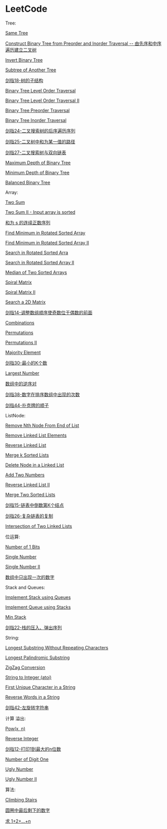 # LeetCode

Tree:

[Same Tree](https://github.com/nicolasNi/LeetCode/blob/master/100.%20Same%20Tree.md)

[Construct Binary Tree from Preorder and Inorder Traversal -- 由先序和中序遍历建立二叉树](https://github.com/nicolasNi/LeetCode/blob/master/105.%20Construct%20Binary%20Tree%20from%20Preorder%20and%20Inorder%20Traversal.md)

[Invert Binary Tree](https://github.com/nicolasNi/LeetCode/blob/master/226.%20Invert%20Binary%20Tree.md)

[Subtree of Another Tree](https://github.com/nicolasNi/LeetCode/blob/master/572.%20Subtree%20of%20Another%20Tree.md)

[剑指18-树的子结构](https://github.com/nicolasNi/LeetCode/blob/master/%E5%89%91%E6%8C%8718-%E6%A0%91%E7%9A%84%E5%AD%90%E7%BB%93%E6%9E%84.md)

[Binary Tree Level Order Traversal](https://github.com/nicolasNi/LeetCode/blob/master/102.%20Binary%20Tree%20Level%20Order%20Traversal.md)

[Binary Tree Level Order Traversal II](https://github.com/nicolasNi/LeetCode/blob/master/107.%20Binary%20Tree%20Level%20Order%20Traversal%20II.md)

[Binary Tree Preorder Traversal](https://github.com/nicolasNi/LeetCode/blob/master/144.%20Binary%20Tree%20Preorder%20Traversal.md)

[Binary Tree Inorder Traversal](https://github.com/nicolasNi/LeetCode/blob/master/94.%20Binary%20Tree%20Inorder%20Traversal.md)

[剑指24-二叉搜索树的后序遍历序列](https://github.com/nicolasNi/LeetCode/blob/master/%E5%89%91%E6%8C%8724-%E4%BA%8C%E5%8F%89%E6%90%9C%E7%B4%A2%E6%A0%91%E7%9A%84%E5%90%8E%E5%BA%8F%E9%81%8D%E5%8E%86%E5%BA%8F%E5%88%97.md)

[剑指25-二叉树中和为某一值的路径](https://github.com/nicolasNi/LeetCode/blob/master/%E5%89%91%E6%8C%8725-%E4%BA%8C%E5%8F%89%E6%A0%91%E4%B8%AD%E5%92%8C%E4%B8%BA%E6%9F%90%E4%B8%80%E5%80%BC%E7%9A%84%E8%B7%AF%E5%BE%84.md)

[剑指27-二叉搜索树与双向链表](https://github.com/nicolasNi/LeetCode/blob/master/%E5%89%91%E6%8C%8727-%E4%BA%8C%E5%8F%89%E6%90%9C%E7%B4%A2%E6%A0%91%E4%B8%8E%E5%8F%8C%E5%90%91%E9%93%BE%E8%A1%A8.md)

[Maximum Depth of Binary Tree](https://github.com/nicolasNi/LeetCode/blob/master/104.%20Maximum%20Depth%20of%20Binary%20Tree.md)

[Minimum Depth of Binary Tree](https://github.com/nicolasNi/LeetCode/blob/master/111.%20Minimum%20Depth%20of%20Binary%20Tree.md)

[Balanced Binary Tree](https://github.com/nicolasNi/LeetCode/blob/master/110.%20Balanced%20Binary%20Tree.md)


Array:

[Two Sum](https://github.com/nicolasNi/LeetCode/blob/master/1.%20Two%20Sum.md)

[Two Sum II - Input array is sorted](https://github.com/nicolasNi/LeetCode/blob/master/167.%20Two%20Sum%20II%20-%20Input%20array%20is%20sorted.md)

[和为 s 的连续正数序列](https://github.com/nicolasNi/LeetCode/blob/master/%E5%89%91%E6%8C%8741-%E5%92%8C%E4%B8%BA%20s%20%E7%9A%84%E8%BF%9E%E7%BB%AD%E6%AD%A3%E6%95%B0%E5%BA%8F%E5%88%97.md)

[Find Minimum in Rotated Sorted Array](https://github.com/nicolasNi/LeetCode/blob/master/153.%20Find%20Minimum%20in%20Rotated%20Sorted%20Array.md)

[Find Minimum in Rotated Sorted Array II](https://github.com/nicolasNi/LeetCode/blob/master/154.%20Find%20Minimum%20in%20Rotated%20Sorted%20Array%20II.md)

[Search in Rotated Sorted Arra](https://github.com/nicolasNi/LeetCode/blob/master/33.%20Search%20in%20Rotated%20Sorted%20Array.md)

[Search in Rotated Sorted Array II](https://github.com/nicolasNi/LeetCode/blob/master/81.%20Search%20in%20Rotated%20Sorted%20Array%20II.md)

[Median of Two Sorted Arrays](https://github.com/nicolasNi/LeetCode/blob/master/4.%20Median%20of%20Two%20Sorted%20Arrays.md)

[Spiral Matrix](https://github.com/nicolasNi/LeetCode/blob/master/54.%20Spiral%20Matrix.md)

[Spiral Matrix II](https://github.com/nicolasNi/LeetCode/blob/master/59.%20Spiral%20Matrix%20II.md)

[Search a 2D Matrix](https://github.com/nicolasNi/LeetCode/blob/master/74.%20Search%20a%202D%20Matrix.md)

[剑指14-调整数组顺序使奇数位于偶数的前面](https://github.com/nicolasNi/LeetCode/blob/master/%E5%89%91%E6%8C%8714-%E8%B0%83%E6%95%B4%E6%95%B0%E7%BB%84%E9%A1%BA%E5%BA%8F%E4%BD%BF%E5%A5%87%E6%95%B0%E4%BD%8D%E4%BA%8E%E5%81%B6%E6%95%B0%E7%9A%84%E5%89%8D%E9%9D%A2.md)

[Combinations](https://github.com/nicolasNi/LeetCode/blob/master/77.%20Combinations.md)

[Permutations](https://github.com/nicolasNi/LeetCode/blob/master/46.%20Permutations.md)

[Permutations II](https://github.com/nicolasNi/LeetCode/blob/master/Permutations%20II.md)

[Majority Element](https://github.com/nicolasNi/LeetCode/blob/master/169.%20Majority%20Element.md)

[剑指30-最小的K个数](https://github.com/nicolasNi/LeetCode/blob/master/%E5%89%91%E6%8C%8730-%E6%9C%80%E5%B0%8F%E7%9A%84K%E4%B8%AA%E6%95%B0.md)

[Largest Number](https://github.com/nicolasNi/LeetCode/blob/master/179.%20Largest%20Number.md)

[数组中的逆序对](https://github.com/nicolasNi/LeetCode/blob/master/%E5%89%91%E6%8C%8736-%E6%95%B0%E7%BB%84%E4%B8%AD%E7%9A%84%E9%80%86%E5%BA%8F%E5%AF%B9.md)

[剑指38-数字在排序数组中出现的次数](https://github.com/nicolasNi/LeetCode/blob/master/%E5%89%91%E6%8C%8738-%E6%95%B0%E5%AD%97%E5%9C%A8%E6%8E%92%E5%BA%8F%E6%95%B0%E7%BB%84%E4%B8%AD%E5%87%BA%E7%8E%B0%E7%9A%84%E6%AC%A1%E6%95%B0.md)

[剑指44-扑克牌的顺子](https://github.com/nicolasNi/LeetCode/blob/master/%E5%89%91%E6%8C%8744-%E6%89%91%E5%85%8B%E7%89%8C%E7%9A%84%E9%A1%BA%E5%AD%90.md)


ListNode:

[Remove Nth Node From End of List](https://github.com/nicolasNi/LeetCode/blob/master/19.%20Remove%20Nth%20Node%20From%20End%20of%20List.md)

[Remove Linked List Elements](https://github.com/nicolasNi/LeetCode/blob/master/203.%20Remove%20Linked%20List%20Elements.md)

[Reverse Linked List](https://github.com/nicolasNi/LeetCode/blob/master/206.%20Reverse%20Linked%20List.md)

[Merge k Sorted Lists](https://github.com/nicolasNi/LeetCode/blob/master/23.%20Merge%20k%20Sorted%20Lists.md)

[Delete Node in a Linked List](https://github.com/nicolasNi/LeetCode/blob/master/237.%20Delete%20Node%20in%20a%20Linked%20List.md)

[Add Two Numbers](https://github.com/nicolasNi/LeetCode/blob/master/2.%20Add%20Two%20Numbers.md)

[Reverse Linked List II](https://github.com/nicolasNi/LeetCode/blob/master/92.%20Reverse%20Linked%20List%20II.md)

[Merge Two Sorted Lists](https://github.com/nicolasNi/LeetCode/blob/master/21.%20Merge%20Two%20Sorted%20Lists.md)

[剑指15-链表中倒数第K个结点](https://github.com/nicolasNi/LeetCode/blob/master/%E5%89%91%E6%8C%8715-%E9%93%BE%E8%A1%A8%E4%B8%AD%E5%80%92%E6%95%B0%E7%AC%ACK%E4%B8%AA%E7%BB%93%E7%82%B9.md)

[剑指26-复杂链表的复制](https://github.com/nicolasNi/LeetCode/blob/master/%E5%89%91%E6%8C%8726-%E5%A4%8D%E6%9D%82%E9%93%BE%E8%A1%A8%E7%9A%84%E5%A4%8D%E5%88%B6.md)

[Intersection of Two Linked Lists](https://github.com/nicolasNi/LeetCode/blob/master/160.%20Intersection%20of%20Two%20Linked%20Lists.md)


位运算:

[Number of 1 Bits](https://github.com/nicolasNi/LeetCode/blob/master/191.%20Number%20of%201%20Bits.md)

[Single Number](https://github.com/nicolasNi/LeetCode/blob/master/136.%20Single%20Number.md)

[Single Number II](https://github.com/nicolasNi/LeetCode/blob/master/137.%20Single%20Number%20II.md)

[数组中只出现一次的数字](https://github.com/nicolasNi/LeetCode/blob/master/%E5%89%91%E6%8C%8740-%E6%95%B0%E7%BB%84%E4%B8%AD%E5%8F%AA%E5%87%BA%E7%8E%B0%E4%B8%80%E6%AC%A1%E7%9A%84%E6%95%B0%E5%AD%97.md)


Stack and Queues:

[Implement Stack using Queues](https://github.com/nicolasNi/LeetCode/blob/master/225.%20Implement%20Stack%20using%20Queues.md)

[Implement Queue using Stacks](https://github.com/nicolasNi/LeetCode/blob/master/232.%20Implement%20Queue%20using%20Stacks.md)

[Min Stack](https://github.com/nicolasNi/LeetCode/blob/master/155.%20Min%20Stack.md)

[剑指22-栈的压入、弹出序列](https://github.com/nicolasNi/LeetCode/blob/master/%E5%89%91%E6%8C%8722-%E6%A0%88%E7%9A%84%E5%8E%8B%E5%85%A5%E3%80%81%E5%BC%B9%E5%87%BA%E5%BA%8F%E5%88%97.md)



String:

[Longest Substring Without Repeating Characters](https://github.com/nicolasNi/LeetCode/blob/master/3.%20Longest%20Substring%20Without%20Repeating%20Characters.md)

[Longest Palindromic Substring](https://github.com/nicolasNi/LeetCode/blob/master/5.%20Longest%20Palindromic%20Substring.md)

[ZigZag Conversion](https://github.com/nicolasNi/LeetCode/blob/master/6.%20ZigZag%20Conversion.md)

[String to Integer (atoi)](https://github.com/nicolasNi/LeetCode/blob/master/8.%20String%20to%20Integer%20(atoi).md)

[First Unique Character in a String](https://github.com/nicolasNi/LeetCode/blob/master/387.%20First%20Unique%20Character%20in%20a%20String.md)

[Reverse Words in a String](https://github.com/nicolasNi/LeetCode/blob/master/151.%20Reverse%20Words%20in%20a%20String.md)

[剑指42-左旋转字符串](https://github.com/nicolasNi/LeetCode/blob/master/%E5%89%91%E6%8C%8742-%E5%B7%A6%E6%97%8B%E8%BD%AC%E5%AD%97%E7%AC%A6%E4%B8%B2.md)


计算 溢出:

[Pow(x, n)](https://github.com/nicolasNi/LeetCode/blob/master/50.%20Pow(x%2C%20n).md)

[Reverse Integer](https://github.com/nicolasNi/LeetCode/blob/master/7.%20Reverse%20Integer.md)

[剑指12-打印1到最大的n位数](https://github.com/nicolasNi/LeetCode/blob/master/%E5%89%91%E6%8C%8712-%E6%89%93%E5%8D%B01%E5%88%B0%E6%9C%80%E5%A4%A7%E7%9A%84n%E4%BD%8D%E6%95%B0.md)

[Number of Digit One](https://github.com/nicolasNi/LeetCode/blob/master/233.%20Number%20of%20Digit%20One.md)

[Ugly Number](https://github.com/nicolasNi/LeetCode/blob/master/263.%20Ugly%20Number.md)

[Ugly Number II](https://github.com/nicolasNi/LeetCode/blob/master/264.%20Ugly%20Number%20II.md)


算法:

[Climbing Stairs](https://github.com/nicolasNi/LeetCode/blob/master/70.%20Climbing%20Stairs.md)

[圆圈中最后剩下的数字](https://github.com/nicolasNi/LeetCode/blob/master/%E5%89%91%E6%8C%8745-%E5%9C%86%E5%9C%88%E4%B8%AD%E6%9C%80%E5%90%8E%E5%89%A9%E4%B8%8B%E7%9A%84%E6%95%B0%E5%AD%97.md)

[求 1+2+...+n](https://github.com/nicolasNi/LeetCode/blob/master/%E5%89%91%E6%8C%8746-%E6%B1%82%201%2B2%2B...%2Bn.md)

